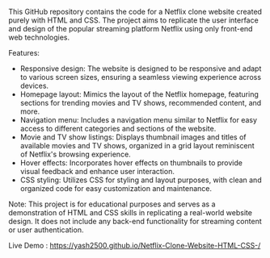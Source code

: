 This GitHub repository contains the code for a Netflix clone website created purely with HTML and CSS. The project aims to replicate the user interface and design of the popular streaming platform Netflix using only front-end web technologies.

Features:

- Responsive design: The website is designed to be responsive and adapt to various screen sizes, ensuring a seamless viewing experience across devices.
- Homepage layout: Mimics the layout of the Netflix homepage, featuring sections for trending movies and TV shows, recommended content, and more.
- Navigation menu: Includes a navigation menu similar to Netflix for easy access to different categories and sections of the website.
- Movie and TV show listings: Displays thumbnail images and titles of available movies and TV shows, organized in a grid layout reminiscent of Netflix's browsing experience.
- Hover effects: Incorporates hover effects on thumbnails to provide visual feedback and enhance user interaction.
- CSS styling: Utilizes CSS for styling and layout purposes, with clean and organized code for easy customization and maintenance.

Note: This project is for educational purposes and serves as a demonstration of HTML and CSS skills in replicating a real-world website design. It does not include any back-end functionality for streaming content or user authentication.

Live Demo : https://yash2500.github.io/Netflix-Clone-Website-HTML-CSS-/
